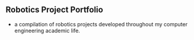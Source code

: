 ## Robotics Project Portfolio
- a compilation of robotics projects developed throughout my computer engineering academic life.
